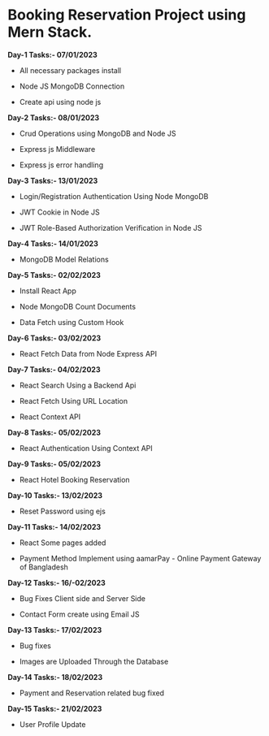 # Booking Reservation Project using Mern Stack.
**Day-1 Tasks:- 07/01/2023**

- All necessary packages install
* Node JS MongoDB Connection
+ Create api using node js

**Day-2 Tasks:- 08/01/2023**

- Crud Operations using MongoDB and Node JS
* Express js Middleware
+ Express js error handling

**Day-3 Tasks:- 13/01/2023**

- Login/Registration Authentication Using Node MongoDB
* JWT Cookie in Node JS
+ JWT Role-Based Authorization Verification in Node JS

**Day-4 Tasks:- 14/01/2023**

- MongoDB Model Relations

**Day-5 Tasks:- 02/02/2023**

- Install React App
* Node MongoDB Count Documents
- Data Fetch using Custom Hook

**Day-6 Tasks:- 03/02/2023**

- React Fetch Data from Node Express API

**Day-7 Tasks:- 04/02/2023**

- React Search Using a Backend Api
* React Fetch Using URL Location
- React Context API

**Day-8 Tasks:- 05/02/2023**

- React  Authentication Using Context API

**Day-9 Tasks:- 05/02/2023**

- React Hotel Booking Reservation

**Day-10 Tasks:- 13/02/2023**

- Reset Password using ejs

**Day-11 Tasks:- 14/02/2023**

- React Some pages added
* Payment Method Implement using aamarPay - Online Payment Gateway of Bangladesh

**Day-12 Tasks:- 16/-02/2023**

- Bug Fixes Client side and Server Side
* Contact Form create using Email JS

**Day-13 Tasks:- 17/02/2023**

- Bug fixes
* Images are Uploaded Through the Database

**Day-14 Tasks:- 18/02/2023**

- Payment and Reservation related bug fixed

**Day-15 Tasks:- 21/02/2023**

- User Profile Update